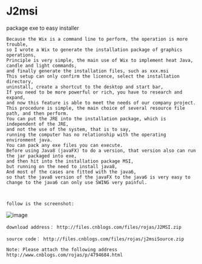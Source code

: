 # J2msi
package exe to easy installer

    Because the Wix is a command line to perform, the operation is more trouble, 
    so I wrote a Wix to generate the installation package of graphics operations,
    Principle is very simple, the main use of Wix to implement heat Java, candle and light commands, 
    and finally generate the installation files, such as xxx.msi
    This setup can only confirm the licence, select the installation directory,
    uninstall, create a shortcut to the desktop and start bar,
    If you need to be more powerful or rich, you have to research and expand, 
    and now this feature is able to meet the needs of our company project.
    This procedure is simple, the main choice of several resource file path, and then perform.
    You can put the JRE into the installation package, which is independent of the JRE,
    and not the use of the system, that is to say, 
    running the computer has no relationship with the operating environment java.
    You can pack any exe files you can execute.
    Before using Java8 (javaFX) to do a version, that version also can run the jar packaged into exe, 
    and then hit into the installation package MSI,
    but running on the need to install java8,
    And most of the cases are fitted with the java6, 
    so that the java8 version of the javaFX to the java6 is very easy to change to the java6 can only use SWING very painful.
    
    

    follow is the screenshot:
    
![image](http://images2015.cnblogs.com/blog/578685/201509/578685-20150909144008872-2125283594.jpg)  
    
    download address： http://files.cnblogs.com/files/rojas/J2MSI.zip

    source code： http://files.cnblogs.com/files/rojas/j2msiSource.zip

    Note: Please attach the following address  http://www.cnblogs.com/rojas/p/4794684.html

